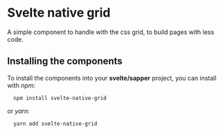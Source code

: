# Svelte native grid

A simple component to handle with the css grid, to build pages with less code.

## Installing the components

To install the components into your **svelte/sapper** project, you can install with *npm*:
```
  npm install svelte-native-grid
``` 
  or *yarn*:
``` 
  yarn add svelte-native-grid 
``` 